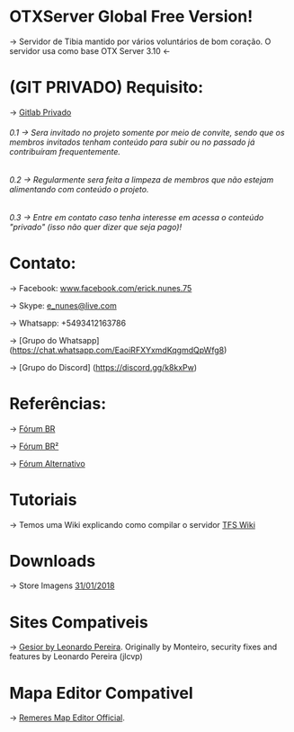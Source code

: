 # OTXServer Global Free Version!  
-> Servidor de Tibia mantido por vários voluntários de  bom coração. O servidor usa como base OTX Server 3.10 <- 

# (GIT PRIVADO) Requisito:
-> [Gitlab Privado](https://gitlab.com/malucooo/Otxserver-Global)
###### 0.1 -> Sera invitado no projeto somente por meio de convite, sendo que os membros invitados tenham conteúdo para subir ou no passado já contribuíram frequentemente.
###### 0.2 -> Regularmente sera feita a limpeza de membros que não estejam alimentando com conteúdo o projeto.
###### 0.3 -> Entre em contato caso tenha interesse em acessa o conteúdo "privado" (isso não quer dizer que seja pago)!

# Contato:
-> Facebook: www.facebook.com/erick.nunes.75

-> Skype: e_nunes@live.com

-> Whatsapp: +5493412163786

-> [Grupo do Whatsapp] (https://chat.whatsapp.com/EaoiRFXYxmdKqgmdQpWfg8) 

-> [Grupo do Discord] (https://discord.gg/k8kxPw)


# Referências:
-> [Fórum BR](http://www.tibiaking.com)

-> [Fórum BR²](http://www.xtibia.com)

-> [Fórum Alternativo](https://www.otland.net)

# Tutoriais
-> Temos uma Wiki explicando como compilar o servidor  [TFS Wiki](https://github.com/otland/forgottenserver/wiki/Compiling)

# Downloads
-> Store Imagens [31/01/2018](http://www.mediafire.com/file/985ey1yb3x2fpyf/store31-01-2018.rar)

# Sites Compativeis

-> [Gesior by Leonardo Pereira](https://github.com/jlcvp/GesiorMonteiro/archive/master.zip).
Originally by Monteiro, security fixes and features by Leonardo Pereira (jlcvp)

# Mapa Editor Compativel
-> [Remeres Map Editor Official](https://github.com/hjnilsson/rme).
